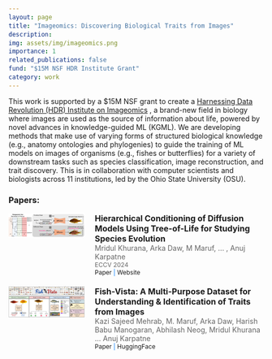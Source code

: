 ```yaml
---
layout: page
title: "Imageomics: Discovering Biological Traits from Images"
description: 
img: assets/img/imageomics.png
importance: 1
related_publications: false
fund: "$15M NSF HDR Institute Grant​"
category: work
---
```


This work is supported by a $15M NSF grant to create a <a href="https://imageomics.osu.edu/">Harnessing Data Revolution (HDR) Institute on Imageomics</a> , a brand-new field in biology where images are used as the source of information about life, powered by novel advances in knowledge-guided ML (KGML). We are developing methods that make use of varying forms of structured biological knowledge (e.g., anatomy ontologies and phylogenies) to guide the training of ML models on images of organisms (e.g., fishes or butterflies) for a variety of downstream tasks such as species classification, image reconstruction, and trait discovery. This is in collaboration with computer scientists and biologists across 11 institutions, led by the Ohio State University (OSU).


### Papers:
<div style="display: flex; align-items: flex-start; margin-bottom: 20px;">
    <div style="flex: 0 0 auto; margin-right: 20px;">
        <img src="/assets/img/publication_preview/phylo_diffusion_architecture.jpg" alt="Thumbnail" style="max-width: 150px; height: auto;">
    </div>
    <div style="flex: 1 1 auto;">
        <h2 style="margin: 0; font-size: 16px;">Hierarchical Conditioning of Diffusion Models Using Tree-of-Life for Studying Species Evolution</h2>
        <p style="margin: 0; font-size: 14px; color: #666;">Mridul Khurana, Arka Daw, M Maruf, ... , Anuj Karpatne</p>
        <p style="margin: 0; font-size: 12px; color: #666;">ECCV 2024</p>
        <p style="margin: 0; font-size: 12px; color: #007bff;">
            <a href="https://arxiv.org/abs/2408.00160" style="text-decoration: none;">Paper</a> |
            <a href="https://imageomics.github.io/phylo-diffusion/" style="text-decoration: none;">Website</a>
        </p>
    </div>
</div>

<div style="display: flex; align-items: flex-start; margin-bottom: 20px;">
    <div style="flex: 0 0 auto; margin-right: 20px;">
        <img src="/assets/img/publication_preview/fishvista.jpg" alt="Thumbnail" style="max-width: 150px; height: auto;">
    </div>
    <div style="flex: 1 1 auto;">
        <h2 style="margin: 0; font-size: 16px;">Fish-Vista: A Multi-Purpose Dataset for Understanding & Identification of Traits from Images</h2>
        <p style="margin: 0; font-size: 14px; color: #666;">Kazi Sajeed Mehrab, M. Maruf, Arka Daw, Harish Babu Manogaran, Abhilash Neog, Mridul Khurana ... Anuj Karpatne</p>
        <p style="margin: 0; font-size: 12px; color: #007bff;">
            <a href="https://arxiv.org/abs/2407.08027" style="text-decoration: none;">Paper</a> |
            <a href="https://huggingface.co/datasets/imageomics/fish-vista" style="text-decoration: none;">HuggingFace</a>
        </p>
    </div>
</div>
